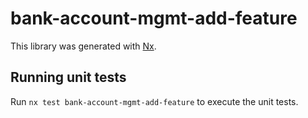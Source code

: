 # bank-account-mgmt-add-feature

This library was generated with [Nx](https://nx.dev).

## Running unit tests

Run `nx test bank-account-mgmt-add-feature` to execute the unit tests.
